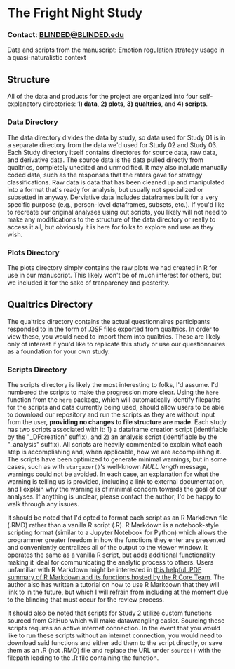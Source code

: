 # The Fright Night Study
### Contact: BLINDED@BLINDED.edu
Data and scripts from the manuscript: Emotion regulation strategy usage in a quasi-naturalistic context

## Structure
All of the data and products for the project are organized into four self-explanatory directories: **1) data**, **2) plots**, **3) qualtrics**, and **4) scripts**. 

### Data Directory
The data directory divides the data by study, so data used for Study 01 is in a separate directory from the data we'd used for Study 02 and Study 03. Each Study directory itself contains directores for source data, raw data, and derivative data. The source data is the data pulled directly from qualtrics, completely unedited and unmodified. It may also include manually coded data, such as the responses that the raters gave for strategy classifications. Raw data is data that has been cleaned up and manipulated into a format that's ready for analysis, but usually not specialized or subsetted in anyway. Derviative data includes dataframes built for a very specific purpose (e.g., person-level dataframes, subsets, etc.). If you'd like to recreate our original analyses using out scripts, you likely will not need to make any modifications to the structure of the data directory or really to access it all, but obviously it is here for folks to explore and use as they wish.

### Plots Directory
The plots directory simply contains the raw plots we had created in R for use in our manuscript. This likely won't be of much interest for others, but we included it for the sake of tranparency and posterity. 

## Qualtrics Directory
The qualtrics directory contains the actual questionnaires participants responded to in the form of .QSF files exported from qualtrics. In order to view these, you would need to import them into qualtrics. These are likely only of interest if you'd like to replicate this study or use our questionnaires as a foundation for your own study. 

### Scripts Directory
The scripts directory is likely the most interesting to folks, I'd assume. I'd numbered the scripts to make the progression more clear. Using the `here` function from the `here` package, which will automatically identify filepaths for the scripts and data currently being used, should allow users to be able to download our repository and run the scripts as they are without input from the user, **providing no changes to file structure are made**. Each study has two scripts associated with it: 1) a dataframe creation script (identifiable by the "_DFcreation" suffix), and 2) an analysis script (identifiable by the "_analysis" suffix). All scripts are heavily commented to explain what each step is accomplishing and, when applicable, how we are accomplishing it. The scripts have been optimized to generate minimal warnings, but in some cases, such as with ```stargazer()```'s well-known *NULL length* message, warnings could not be avoided. In each case, an explanation for what the warning is telling us is provided, including a link to external documentation, and I explain why the warning is of minimal concern towards the goal of our analyses. If anything is unclear, please contact the author; I'd be happy to walk through any issues.  

It should be noted that I'd opted to format each script as an R Markdown file (.RMD) rather than a vanilla R script (.R). R Markdown is a notebook-style scripting format (similar to a Jupyter Notebook for Python) which allows the programmer greater freedom in how the functions they enter are presented and conveniently centralizes all of the output to the viewer window. It operates the same as a vanilla R script, but adds additional functionality making it ideal for communicating the analytic process to others. Users unfamiliar with R Markdown might be interested in [this helpful .PDF summary of R Markdown and its functions hosted by the R Core Team](https://www.rstudio.com/wp-content/uploads/2015/02/rmarkdown-cheatsheet.pdf). The author also has written a tutorial on how to use R Markdown that they will link to in the future, but which I will refrain from including at the moment due to the blinding that must occur for the review process.  

It should also be noted that scripts for Study 2 utilize custom functions sourced from GitHub which will make datawrangling easier. Sourcing these scripts requires an active internet connection. In the event that you would like to run these scripts without an internet connection, you would need to download said functions and either add them to the script directly, or save them as an .R (not .RMD) file and replace the URL under ```source()``` with the filepath leading to the .R file containing the function.  

  

